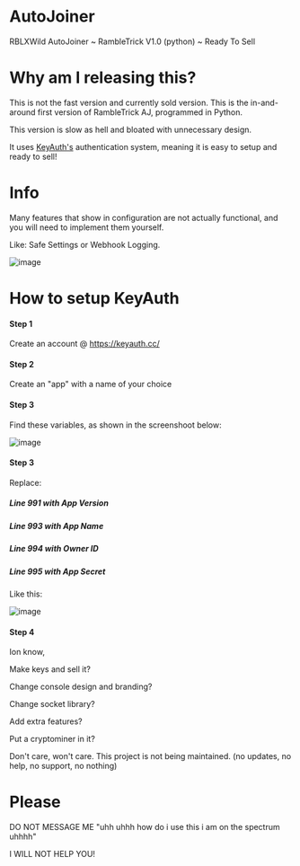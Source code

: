 # AutoJoiner
RBLXWild AutoJoiner ~ RambleTrick V1.0 (python) ~ Ready To Sell

# Why am I releasing this?
This is not the fast version and currently sold version. This is the in-and-around first version of RambleTrick AJ, programmed in Python.

This version is slow as hell and bloated with unnecessary design.

It uses [KeyAuth's](https://keyauth.cc/) authentication system, meaning it is easy to setup and ready to sell!

# Info

Many features that show in configuration are not actually functional, and you will need to implement them yourself.

Like: Safe Settings or Webhook Logging.

![image](https://i.imgur.com/HOxEcvO.png)

# How to setup KeyAuth

#### Step 1

Create an account @ https://keyauth.cc/

#### Step 2

Create an "app" with a name of your choice

#### Step 3

Find these variables, as shown in the screenshoot below:

![image](https://i.imgur.com/d5I8UCJ.png)

#### Step 3

Replace:

##### Line 991 with App Version

##### Line 993 with App Name

##### Line 994 with Owner ID

##### Line 995 with App Secret

Like this: 

![image](https://i.imgur.com/GRYyRJV.png)

#### Step 4

Ion know,

Make keys and sell it?

Change console design and branding?

Change socket library?

Add extra features?

Put a cryptominer in it?

Don't care, won't care. This project is not being maintained. (no updates, no help, no support, no nothing)

# Please

DO NOT MESSAGE ME "uhh uhhh how do i use this i am on the spectrum uhhhh"

I WILL NOT HELP YOU!
